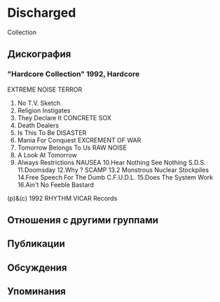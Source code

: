 # Discharged

Collection

## Дискография

### "Hardcore Collection" 1992, Hardcore

 EXTREME NOISE TERROR
1. No T.V. Sketch
2. Religion Instigates
3. They Declare It 
 CONCRETE SOX
4. Death Dealers
5. Is This To Be
 DISASTER
6. Mania For Conquest
 EXCREMENT OF WAR
7. Tomorrow Belongs To Us
 RAW NOISE
8. A Look At Tomorrow
9. Always Restrictions
 NAUSEA
10.Hear Nothing See Nothing
 S.D.S.
11.Doomsday
12.Why ?
 SCAMP
13.2 Monstrous Nuclear Stockpiles
14.Free Speech For The Dumb
 C.F.U.D.L.
15.Does The System Work
16.Ain't No Feeble Bastard

(p)&(c) 1992 RHYTHM VICAR Records


## Отношения с другими группами


## Публикации


## Обсуждения


## Упоминания

